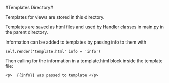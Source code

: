 #Templates Directory#

Templates for views are stored in this directory.

Templates are saved as html files and used by Handler classes in main.py in the parent directory.

Information can be added to templates by passing info to them with

`self.render('template.html' info = 'info')`

Then calling for the information in a template.html block inside the template file:

`<p>  {{info}} was passed to template </p>`



